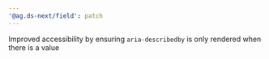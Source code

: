 ```yaml
---
'@ag.ds-next/field': patch
---
```


Improved accessibility by ensuring `aria-describedby` is only rendered when there is a value
